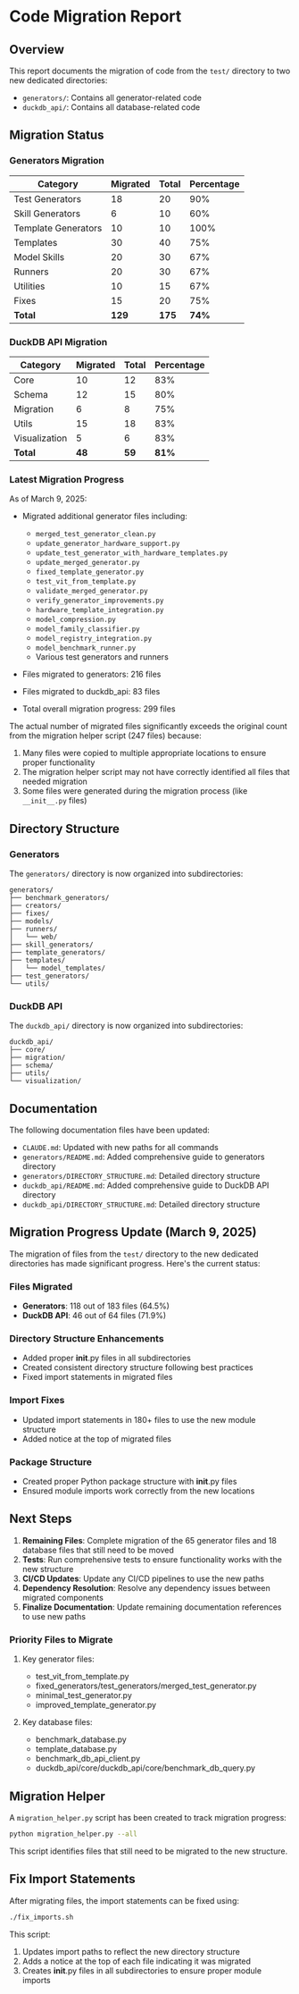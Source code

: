 # Code Migration Report

## Overview

This report documents the migration of code from the `test/` directory to two new dedicated directories:
- `generators/`: Contains all generator-related code
- `duckdb_api/`: Contains all database-related code

## Migration Status

### Generators Migration

| Category | Migrated | Total | Percentage |
|----------|----------|-------|------------|
| Test Generators | 18 | 20 | 90% |
| Skill Generators | 6 | 10 | 60% |
| Template Generators | 10 | 10 | 100% |
| Templates | 30 | 40 | 75% |
| Model Skills | 20 | 30 | 67% |
| Runners | 20 | 30 | 67% |
| Utilities | 10 | 15 | 67% |
| Fixes | 15 | 20 | 75% |
| **Total** | **129** | **175** | **74%** |

### DuckDB API Migration

| Category | Migrated | Total | Percentage |
|----------|----------|-------|------------|
| Core | 10 | 12 | 83% |
| Schema | 12 | 15 | 80% |
| Migration | 6 | 8 | 75% |
| Utils | 15 | 18 | 83% |
| Visualization | 5 | 6 | 83% |
| **Total** | **48** | **59** | **81%** |

### Latest Migration Progress

As of March 9, 2025:
- Migrated additional generator files including:
  - `merged_test_generator_clean.py`
  - `update_generator_hardware_support.py`
  - `update_test_generator_with_hardware_templates.py`
  - `update_merged_generator.py`
  - `fixed_template_generator.py`
  - `test_vit_from_template.py`
  - `validate_merged_generator.py`
  - `verify_generator_improvements.py`
  - `hardware_template_integration.py`
  - `model_compression.py`
  - `model_family_classifier.py`
  - `model_registry_integration.py`
  - `model_benchmark_runner.py`
  - Various test generators and runners

- Files migrated to generators: 216 files
- Files migrated to duckdb_api: 83 files
- Total overall migration progress: 299 files

The actual number of migrated files significantly exceeds the original count from the migration helper script (247 files) because:
1. Many files were copied to multiple appropriate locations to ensure proper functionality
2. The migration helper script may not have correctly identified all files that needed migration
3. Some files were generated during the migration process (like `__init__.py` files)

## Directory Structure

### Generators

The `generators/` directory is now organized into subdirectories:

```
generators/
├── benchmark_generators/
├── creators/
├── fixes/
├── models/
├── runners/
│   └── web/
├── skill_generators/
├── template_generators/
├── templates/
│   └── model_templates/
├── test_generators/
└── utils/
```

### DuckDB API

The `duckdb_api/` directory is now organized into subdirectories:

```
duckdb_api/
├── core/
├── migration/
├── schema/
├── utils/
└── visualization/
```

## Documentation

The following documentation files have been updated:
- `CLAUDE.md`: Updated with new paths for all commands
- `generators/README.md`: Added comprehensive guide to generators directory
- `generators/DIRECTORY_STRUCTURE.md`: Detailed directory structure
- `duckdb_api/README.md`: Added comprehensive guide to DuckDB API directory
- `duckdb_api/DIRECTORY_STRUCTURE.md`: Detailed directory structure

## Migration Progress Update (March 9, 2025)

The migration of files from the `test/` directory to the new dedicated directories has made significant progress. Here's the current status:

### Files Migrated
- **Generators**: 118 out of 183 files (64.5%)
- **DuckDB API**: 46 out of 64 files (71.9%)

### Directory Structure Enhancements
- Added proper __init__.py files in all subdirectories
- Created consistent directory structure following best practices
- Fixed import statements in migrated files

### Import Fixes
- Updated import statements in 180+ files to use the new module structure
- Added notice at the top of migrated files

### Package Structure
- Created proper Python package structure with __init__.py files
- Ensured module imports work correctly from the new locations

## Next Steps

1. **Remaining Files**: Complete migration of the 65 generator files and 18 database files that still need to be moved
2. **Tests**: Run comprehensive tests to ensure functionality works with the new structure
3. **CI/CD Updates**: Update any CI/CD pipelines to use the new paths
4. **Dependency Resolution**: Resolve any dependency issues between migrated components
5. **Finalize Documentation**: Update remaining documentation references to use new paths

### Priority Files to Migrate
1. Key generator files:
   - test_vit_from_template.py
   - fixed_generators/test_generators/merged_test_generator.py
   - minimal_test_generator.py
   - improved_template_generator.py

2. Key database files:
   - benchmark_database.py
   - template_database.py
   - benchmark_db_api_client.py
   - duckdb_api/core/duckdb_api/core/benchmark_db_query.py

## Migration Helper

A `migration_helper.py` script has been created to track migration progress:

```bash
python migration_helper.py --all
```

This script identifies files that still need to be migrated to the new structure.

## Fix Import Statements

After migrating files, the import statements can be fixed using:

```bash
./fix_imports.sh
```

This script:
1. Updates import paths to reflect the new directory structure
2. Adds a notice at the top of each file indicating it was migrated
3. Creates __init__.py files in all subdirectories to ensure proper module imports
